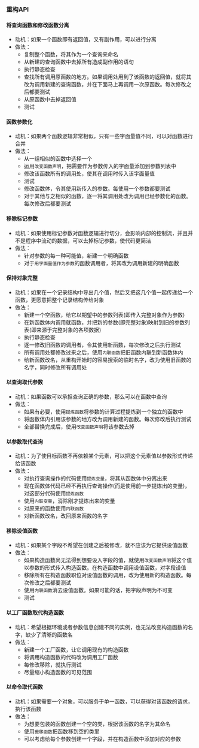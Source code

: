 ### 重构API



#### 将查询函数和修改函数分离

- 动机：如果一个函数即有返回值，又有副作用，可以进行分离
- 做法：
  - 复制整个函数，将其作为一个查询来命名
  - 从新建的查询函数中去掉所有造成副作用的语句
  - 执行静态检查
  - 查找所有调用原函数的地方。如果调用处用到了该函数的返回值，就将其改为调用新建的查询函数，并在下面马上再调用一次原函数。每次修改之后都要测试
  - 从原函数中去掉返回值
  - 测试


#### 函数参数化

- 动机：如果两个函数逻辑非常相似，只有一些字面量值不同，可以对函数进行合并
- 做法：
  - 从一组相似的函数中选择一个
  - 运用`改变函数声明`，把需要作为参数传入的字面量添加到参数列表中
  - 修改该函数所有的调用处，使其在调用时传入该字面量值
  - 测试
  - 修改函数体，令其使用新传入的参数。每使用一个参数都要测试
  - 对于其他与之相似的函数，逐一将其调用处改为调用已经参数化的函数。每次修改后都要测试


#### 移除标记参数

- 动机：如果使用标记参数对函数逻辑进行切分，会影响内部的控制流，并且并不是程序中流动的数据，可以去掉标记参数，使代码更简洁
- 做法：
  - 针对参数的每一种可能值，新建一个明确函数
  - 对于`用字面量值作为参数`的函数调用者，将其改为调用新建的明确函数


#### 保持对象完整

- 动机：如果在一个记录结构中导出几个值，然后又把这几个值一起传递给一个函数，更愿意把整个记录结构传给对象
- 做法：
  - 新建一个空函数，给它以期望中的参数列表(即传入完整对象作为参数)
  - 在新函数体内调用就函数，并把新的参数(即完整对象)映射到旧的参数列表(即来源于完整对象的各项数据)
  - 执行静态检查
  - 逐一修改旧函数的调用者，令其使用新函数，每次修改之后执行测试
  - 所有调用处都修改过来之后，使用`内联函数`把旧函数内联到新函数体内
  - 给新函数改名，从重构开始时的容易搜索的临时名字，改为使用旧函数的名字，同时修改所有调用处


#### 以查询取代参数

- 动机：如果函数可以承担查询正确的参数，那么可以在函数中查询
- 做法：
  - 如果有必要，使用`提炼函数`将参数的计算过程提炼到一个独立的函数中
  - 将函数体内引用该参数的地方改为调用新建的函数。每次修改后执行测试
  - 全部替换完成后，使用`改变函数声明`将该参数去掉


#### 以参数取代查询

- 动机：为了使目标函数不再依赖某个元素，可以把这个元素值以参数形式传递给该函数
- 做法：
  - 对执行查询操作的代码使用`提炼变量`，将其从函数体中分离出来
  - 现在函数体代码已经不再执行查询操作(而是使用前一步提炼出的变量)，对这部分代码使用`提炼函数`
  - 使用`内联变量`，消除刚才提炼出来的变量
  - 对原来的函数使用`内联函数`
  - 对新函数改名，改回原来函数的名字


#### 移除设值函数

- 动机：如果某个字段不希望在创建之后被修改，就不应该为它提供设值函数
- 做法：
  - 如果构造函数尚无法得到想要设入字段的值，就使用`改变函数声明`将这个值以参数的形式传入构造函数。在构造函数中调用设值函数，对字段设值
  - 移除所有在构造函数职位对设值函数的调用，改为使用新的构造函数。每次修改之后都要测试
  - 使用`内联函数`消去设值函数。如果可能的话，把字段声明为不可变
  - 测试


#### 以工厂函数取代构造函数

- 动机：希望根据环境或者参数信息创建不同的实例，也无法改变构造函数的名字，缺少了清晰的函数名
- 做法：
  - 新建一个工厂函数，让它调用现有的构造函数
  - 将调用构造函数的代码改为调用工厂函数
  - 每修改移除，就执行测试
  - 尽量缩小构造函数的可见范围


#### 以命令取代函数

- 动机：如果需要一个对象，可以服务于单一函数，可以获得对该函数的请求，执行该函数
- 做法：
  - 为想要包装的函数创建一个空的类，根据该函数的名字为其命名
  - 使用`搬移函数`把函数移到空的类里
  - 可以考虑给每个参数创建一个字段，并在构造函数中添加对应的参数